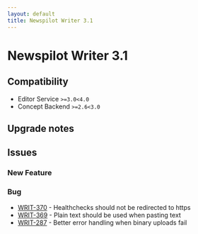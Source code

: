 ```yaml
---
layout: default
title: Newspilot Writer 3.1
---
```

<div class="jumbotron">
    <h1>Newspilot Writer 3.1</h1>    
    <h2>Compatibility</h2>
    <ul>
        <li>Editor Service <code>&gt;=3.0</code><code>&lt;4.0</code></li>
        <li>Concept Backend <code>&gt;=2.6</code><code>&lt;3.0</code></li>
    </ul>
</div>




## Upgrade notes  
            



## Issues  


### New Feature 



### Bug 

 * [WRIT-370](https://jira.infomaker.se/browse/WRIT-370) - Healthchecks should not be redirected to https 
 * [WRIT-369](https://jira.infomaker.se/browse/WRIT-369) - Plain text should be used when pasting text 
 * [WRIT-287](https://jira.infomaker.se/browse/WRIT-287) - Better error handling when binary uploads fail 

